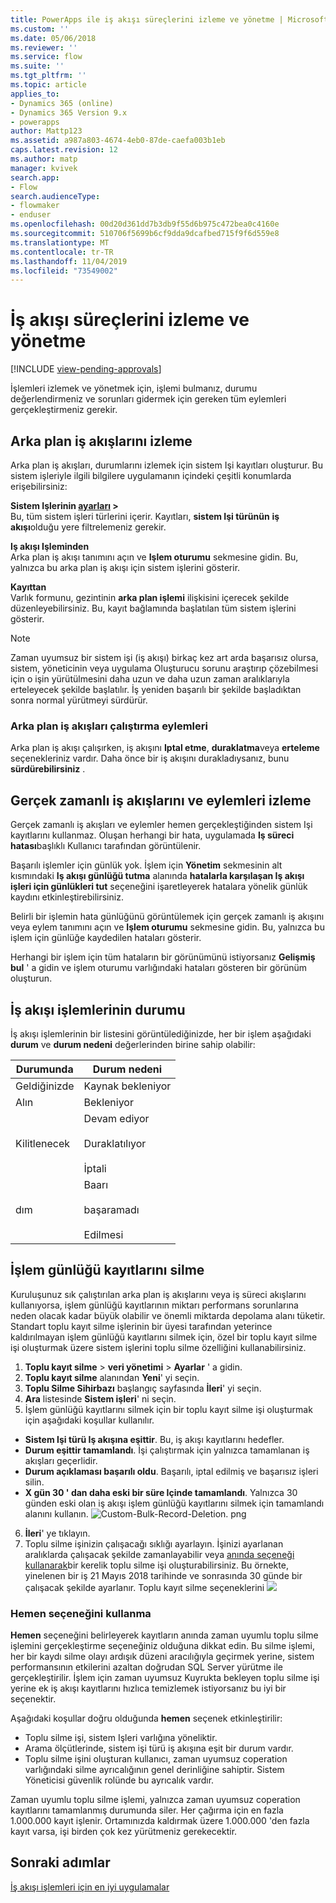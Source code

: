 ```yaml
---
title: PowerApps ile iş akışı süreçlerini izleme ve yönetme | MicrosoftDocs
ms.custom: ''
ms.date: 05/06/2018
ms.reviewer: ''
ms.service: flow
ms.suite: ''
ms.tgt_pltfrm: ''
ms.topic: article
applies_to:
- Dynamics 365 (online)
- Dynamics 365 Version 9.x
- powerapps
author: Mattp123
ms.assetid: a987a803-4674-4eb0-87de-caefa003b1eb
caps.latest.revision: 12
ms.author: matp
manager: kvivek
search.app:
- Flow
search.audienceType:
- flowmaker
- enduser
ms.openlocfilehash: 00d20d361dd7b3db9f55d6b975c472bea0c4160e
ms.sourcegitcommit: 510706f5699b6cf9dda9dcafbed715f9f6d559e8
ms.translationtype: MT
ms.contentlocale: tr-TR
ms.lasthandoff: 11/04/2019
ms.locfileid: "73549002"
---
```

# <a name="monitor-and-manage-workflow-processes"></a>İş akışı süreçlerini izleme ve yönetme
[!INCLUDE [view-pending-approvals](includes/cc-rebrand.md)]

İşlemleri izlemek ve yönetmek için, işlemi bulmanız, durumu değerlendirmeniz ve sorunları gidermek için gereken tüm eylemleri gerçekleştirmeniz gerekir.  
  
<a name="BKMK_MonitorAsyncWorkflows"></a>   
## <a name="monitoring-background-workflows"></a>Arka plan iş akışlarını izleme  
 Arka plan iş akışları, durumlarını izlemek için sistem Işi kayıtları oluşturur. Bu sistem işleriyle ilgili bilgilere uygulamanın içindeki çeşitli konumlarda erişebilirsiniz:  
  
 **Sistem Işlerinin [ayarları](/powerapps/maker/model-driven-apps/advanced-navigation#settings) >**  
 Bu, tüm sistem işleri türlerini içerir. Kayıtları, **sistem Işi türünün** **iş akışı**olduğu yere filtrelemeniz gerekir.  
  
 **Iş akışı Işleminden**  
 Arka plan iş akışı tanımını açın ve **Işlem oturumu** sekmesine gidin. Bu, yalnızca bu arka plan iş akışı için sistem işlerini gösterir.  
  
 **Kayıttan**  
 Varlık formunu, gezintinin **arka plan işlemi** ilişkisini içerecek şekilde düzenleyebilirsiniz. Bu, kayıt bağlamında başlatılan tüm sistem işlerini gösterir.  
  
> [!NOTE]
>  Zaman uyumsuz bir sistem işi (iş akışı) birkaç kez art arda başarısız olursa, sistem, yöneticinin veya uygulama Oluşturucu sorunu araştırıp çözebilmesi için o işin yürütülmesini daha uzun ve daha uzun zaman aralıklarıyla erteleyecek şekilde başlatılır. İş yeniden başarılı bir şekilde başladıktan sonra normal yürütmeyi sürdürür.  
  
<a name="BKMK_ActionsOnRunningWorkflows"></a>   
### <a name="actions-on-running-background-workflows"></a>Arka plan iş akışları çalıştırma eylemleri  
 Arka plan iş akışı çalışırken, iş akışını **Iptal etme**, **duraklatma**veya **erteleme** seçenekleriniz vardır. Daha önce bir iş akışını durakladıysanız, bunu **sürdürebilirsiniz** .  
  
<a name="BKMK_MonitorSyncWorkflows"></a>   
## <a name="monitoring-real-time-workflows-and-actions"></a>Gerçek zamanlı iş akışlarını ve eylemleri izleme  
 Gerçek zamanlı iş akışları ve eylemler hemen gerçekleştiğinden sistem Işi kayıtlarını kullanmaz. Oluşan herhangi bir hata, uygulamada **Iş süreci hatası**başlıklı Kullanıcı tarafından görüntülenir.  
  
 Başarılı işlemler için günlük yok. İşlem için **Yönetim** sekmesinin alt kısmındaki **Iş akışı günlüğü tutma** alanında **hatalarla karşılaşan Iş akışı işleri için günlükleri tut** seçeneğini işaretleyerek hatalara yönelik günlük kaydını etkinleştirebilirsiniz.  
  
 Belirli bir işlemin hata günlüğünü görüntülemek için gerçek zamanlı iş akışını veya eylem tanımını açın ve **Işlem oturumu** sekmesine gidin. Bu, yalnızca bu işlem için günlüğe kaydedilen hataları gösterir.  
  
 Herhangi bir işlem için tüm hataların bir görünümünü istiyorsanız **Gelişmiş bul** ' a gidin ve işlem oturumu varlığındaki hataları gösteren bir görünüm oluşturun.  
  
<a name="BKMK_StatusOfWorkflowProcesses"></a>   
## <a name="status-of-workflow-processes"></a>İş akışı işlemlerinin durumu  
 İş akışı işlemlerinin bir listesini görüntülediğinizde, her bir işlem aşağıdaki **durum** ve **durum nedeni** değerlerinden birine sahip olabilir:  
  
|Durumunda|Durum nedeni|  
|-----------|-------------------|  
|Geldiğinizde|Kaynak bekleniyor|  
|Alın|Bekleniyor|  
|Kilitlenecek|Devam ediyor<br /><br /> Duraklatılıyor<br /><br /> İptali|  
|dım|Baarı<br /><br /> başaramadı<br /><br /> Edilmesi|  

## <a name="deleting-process-log-records"></a>İşlem günlüğü kayıtlarını silme

Kuruluşunuz sık çalıştırılan arka plan iş akışlarını veya iş süreci akışlarını kullanıyorsa, işlem günlüğü kayıtlarının miktarı performans sorunlarına neden olacak kadar büyük olabilir ve önemli miktarda depolama alanı tüketir. Standart toplu kayıt silme işlerinin bir üyesi tarafından yeterince kaldırılmayan işlem günlüğü kayıtlarını silmek için, özel bir toplu kayıt silme işi oluşturmak üzere sistem işlerini toplu silme özelliğini kullanabilirsiniz.

1. **Toplu kayıt silme** > **veri yönetimi** > **Ayarlar** ' a gidin.
2. **Toplu kayıt silme** alanından **Yeni**' yi seçin. 
3. **Toplu Silme Sihirbazı** başlangıç sayfasında **İleri**' yi seçin.
4. **Ara** listesinde **Sistem işleri**' ni seçin.
5. İşlem günlüğü kayıtlarını silmek için bir toplu kayıt silme işi oluşturmak için aşağıdaki koşullar kullanılır. 
 - **Sistem Işi türü Iş akışına eşittir**. Bu, iş akışı kayıtlarını hedefler. 
 - **Durum eşittir tamamlandı**. İşi çalıştırmak için yalnızca tamamlanan iş akışları geçerlidir.
 - **Durum açıklaması başarılı oldu**. Başarılı, iptal edilmiş ve başarısız işleri silin.
 - **X gün 30 ' dan daha eski bir süre Içinde tamamlandı**. Yalnızca 30 günden eski olan iş akışı işlem günlüğü kayıtlarını silmek için tamamlandı alanını kullanın.
 ![Custom-Bulk-Record-Deletion. png](media/custom-bulk-record-deletion.png)
6. **İleri**' ye tıklayın.
7. Toplu silme işinizin çalışacağı sıklığı ayarlayın. İşinizi ayarlanan aralıklarda çalışacak şekilde zamanlayabilir veya [anında seçeneği kullanarak](#using-the-immediately-option)bir kerelik toplu silme işi oluşturabilirsiniz. Bu örnekte, yinelenen bir iş 21 Mayıs 2018 tarihinde ve sonrasında 30 günde bir çalışacak şekilde ayarlanır. 
Toplu kayıt silme seçeneklerini ![](media/custom-bulk-record-delete-options.png)

### <a name="using-the-immediately-option"></a>Hemen seçeneğini kullanma

**Hemen** seçeneğini belirleyerek kayıtların anında zaman uyumlu toplu silme işlemini gerçekleştirme seçeneğiniz olduğuna dikkat edin. Bu silme işlemi, her bir kaydı silme olayı ardışık düzeni aracılığıyla geçirmek yerine, sistem performansının etkilerini azaltan doğrudan SQL Server yürütme ile gerçekleştirilir. İşlem için zaman uyumsuz Kuyrukta bekleyen toplu silme işi yerine ek iş akışı kayıtlarını hızlıca temizlemek istiyorsanız bu iyi bir seçenektir. 

Aşağıdaki koşullar doğru olduğunda **hemen** seçenek etkinleştirilir: 
- Toplu silme işi, sistem Işleri varlığına yöneliktir.
- Arama ölçütlerinde, sistem işi türü iş akışına eşit bir durum vardır. 
- Toplu silme işini oluşturan kullanıcı, zaman uyumsuz coperation varlığındaki silme ayrıcalığının genel derinliğine sahiptir. Sistem Yöneticisi güvenlik rolünde bu ayrıcalık vardır.  

Zaman uyumlu toplu silme işlemi, yalnızca zaman uyumsuz coperation kayıtlarını tamamlanmış durumunda siler. Her çağırma için en fazla 1.000.000 kayıt işlenir. Ortamınızda kaldırmak üzere 1.000.000 'den fazla kayıt varsa, işi birden çok kez yürütmeniz gerekecektir.  
  
## <a name="next-steps"></a>Sonraki adımlar   
 [İş akışı işlemleri için en iyi uygulamalar](best-practices-workflow-processes.md) <br />

